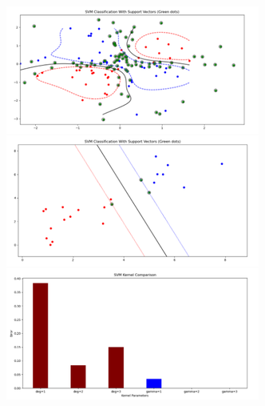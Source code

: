 ![Soft Margin using RBF kernel](https://github.com/YonatanReisinger/My-SVM/blob/main/My-SVM_project/Images/Q2%20-%20classification%20using%20RBF%20kernel.png)
![Hard Margin Dualic](https://github.com/YonatanReisinger/My-SVM/blob/main/My-SVM_project/Images/Q1b%20-%20Soft%20Margin%20Dualic.png)
![Different Kernels And Parameters Comparison](https://github.com/YonatanReisinger/My-SVM/blob/main/My-SVM_project/Images/Q2%20-%20different%20kernels%20and%20parameters%20comparison.png)
